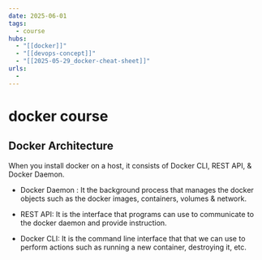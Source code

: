 ```yaml
---
date: 2025-06-01
tags:
  - course
hubs:
  - "[[docker]]"
  - "[[devops-concept]]"
  - "[[2025-05-29_docker-cheat-sheet]]"
urls:
  -
---
```


# docker course

## Docker Architecture

When you install docker on a host, it consists of Docker CLI, REST API, & Docker
Daemon.

- Docker Daemon : It the background process that manages the docker objects such
  as the docker images, containers, volumes & network.

- REST API: It is the interface that programs can use to communicate to the
  docker daemon and provide instruction.

- Docker CLI: It is the command line interface that that we can use to perform
  actions such as running a new container, destroying it, etc.

